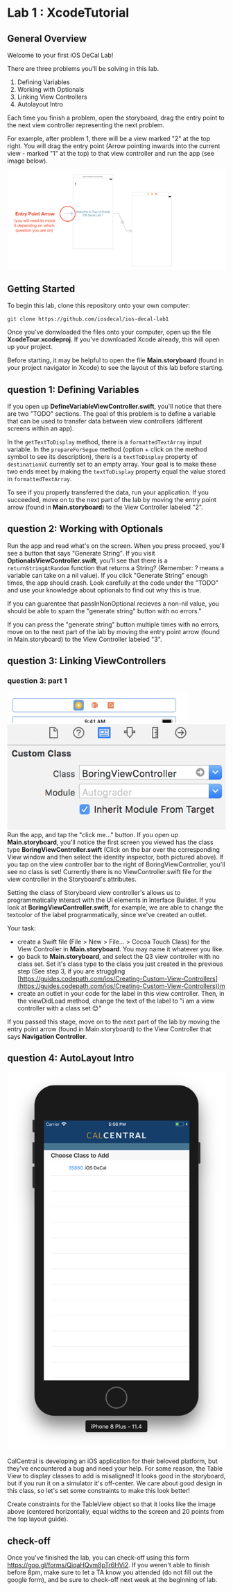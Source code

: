 # Lab 1 : XcodeTutorial #

## General Overview ##
Welcome to your first iOS DeCal Lab!

There are three problems you'll be solving in this lab.

1. Defining Variables
2. Working with Optionals
3. Linking View Controllers
4. Autolayout Intro

Each time you finish a problem, open the storyboard, drag the entry point to the next view controller representing the next problem. 

For example, after problem 1, there will be a view marked "2" at the top right. You will drag the entry point (Arrow pointing inwards into the current view - marked "1" at the top) to that view controller and run the app (see image below).

![alt text](/README-images/lab1-1.png)

## Getting Started 

To begin this lab, clone this repository onto your own computer:
	
	git clone https://github.com/iosdecal/ios-decal-lab1

Once you've donwloaded the files onto your computer, open up the file **XcodeTour.xcodeproj**. If you've downloaded Xcode already, this will open up your project.

Before starting, it may be helpful to open the file **Main.storyboard** (found in your project navigator in Xcode) to see the layout of this lab before starting.

## question 1: Defining Variables ##
If you open up **DefineVariableViewController.swift**, you'll notice that there are two "TODO" sections. The goal of this problem is to define a variable that can be used to transfer data between view controllers (different screens within an app). 

In the `getTextToDisplay` method, there is a `formattedTextArray` input variable. In the `prepareForSegue` method (option + click on the method symbol to see its description), there is a `textToDisplay` property of `destinationVC` currently set to an empty array. Your goal is to make these two ends meet by making the `textToDisplay` property equal the value stored in `formattedTextArray`.

To see if you properly transferred the data, run your application. If you succeeded, move on to the next part of the lab by moving the entry point arrow (found in **Main.storyboard**) to the View Controller labeled "2".

## question 2: Working with Optionals ##
Run the app and read what's on the screen. When you press proceed, you'll see a button that says "Generate String". If you visit **OptionalsViewController.swift**, you'll see that there is a `returnStringAtRandom` function that returns a String? (Remember: ? means a variable can take on a nil value). If you click "Generate String" enough times, the app should crash. Look carefully at the code under the "TODO" and use your knowledge about optionals to find out why this is true.

If you can guarentee that passInNonOptional recieves a non-nil value, you should be able to spam the "generate string" button with no errors."

If you can press the "generate string" button multiple times with no errors, move on to the next part of the lab by moving the entry point arrow (found in Main.storyboard) to the View Controller labeled "3".

## question 3: Linking ViewControllers ##
### question 3: part 1 ###
![alt text](/README-images/controller.png)
![alt text](/README-images/inspector.png)
Run the app, and tap the "click me..." button. If you open up **Main.storyboard**, you'll notice the first screen you viewed has the class type **BoringViewController.swift** (Click on the bar over the corresponding View window and then select the identity inspector, both pictured above). If you tap on the view controller bar to the right of BoringViewController, you'll see no class is set! Currently there is no ViewController.swift file for the view controller in the Storyboard's attributes.

Setting the class of Storyboard view controller's allows us to programmatically interact with the UI elements in Interface Builder. If you look at **BoringViewController.swift**, for example, we are able to change the textcolor of the label programmatically, since we've created an outlet.

Your task:
- create a Swift file (File > New > File... > Cocoa Touch Class) for the View Controller in **Main.storyboard**. You may name it whatever you like.
- go back to **Main.storyboard**, and select the Q3 view controller with no class set. Set it's class type to the class you just created in the previous step (See step 3, if you are struggling [https://guides.codepath.com/ios/Creating-Custom-View-Controllers](https://guides.codepath.com/ios/Creating-Custom-View-Controllers))m
- create an outlet in your code for the label in this view controller. Then, in the viewDidLoad method, change the text of the label to "i am a view controller with a class set 😊"

If you passed this stage, move on to the next part of the lab by moving the entry point arrow (found in Main.storyboard) to the View Controller that says **Navigation Controller**.


## question 4: AutoLayout Intro ##
![alt text](/README-images/autolayout.png)

CalCentral is developing an iOS application for their beloved platform, but they've encountered a bug and need your help. For some reason, the Table View to display classes to add is misaligned! It looks good in the storyboard, but if you run it on a simulator it's off-center. We care about good design in this class, so let's set some constraints to make this look better!

Create constraints for the TableView object so that it looks like the image above (centered horizontally, equal widths to the screen and 20 points from the top layout guide). 

## check-off ##
Once you've finished the lab, you can check-off using this form https://goo.gl/forms/QiqaHQvm8pTr6HVi2. If you weren't able to finish before 8pm, make sure to let a TA know you attended (do not fill out the google form), and be sure to check-off next week at the beginning of lab.
